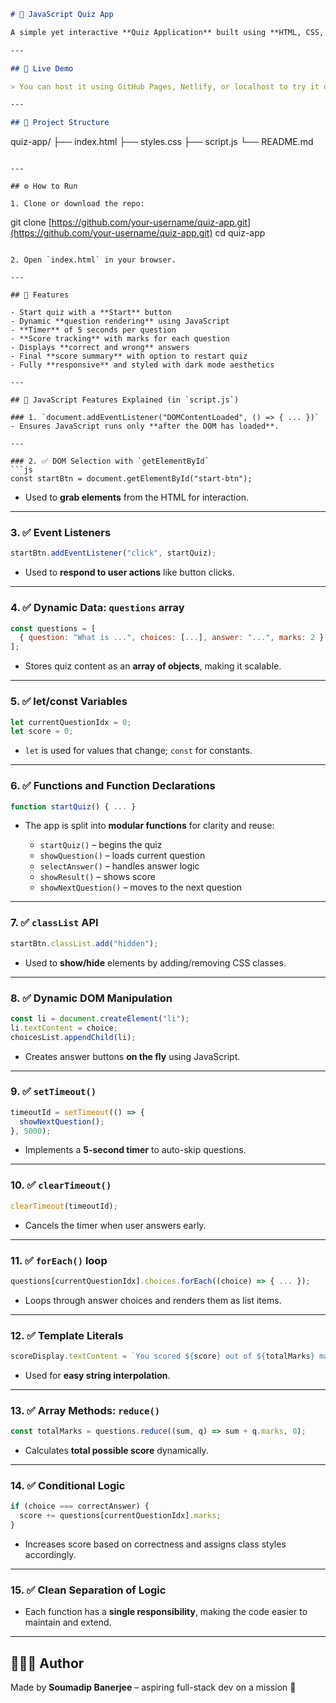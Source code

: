 
```markdown
# 🎯 JavaScript Quiz App

A simple yet interactive **Quiz Application** built using **HTML, CSS, and JavaScript**. This app displays multiple-choice questions one at a time with a countdown timer for each, and shows the final score at the end.

---

## 🚀 Live Demo

> You can host it using GitHub Pages, Netlify, or localhost to try it out.

---

## 📁 Project Structure

```

quiz-app/
├── index.html
├── styles.css
├── script.js
└── README.md

```

---

## ⚙️ How to Run

1. Clone or download the repo:
```

git clone [https://github.com/your-username/quiz-app.git](https://github.com/your-username/quiz-app.git)
cd quiz-app

````

2. Open `index.html` in your browser.

---

## 🧠 Features

- Start quiz with a **Start** button
- Dynamic **question rendering** using JavaScript
- **Timer** of 5 seconds per question
- **Score tracking** with marks for each question
- Displays **correct and wrong** answers
- Final **score summary** with option to restart quiz
- Fully **responsive** and styled with dark mode aesthetics

---

## 📜 JavaScript Features Explained (in `script.js`)

### 1. `document.addEventListener("DOMContentLoaded", () => { ... })`
- Ensures JavaScript runs only **after the DOM has loaded**.

---

### 2. ✅ DOM Selection with `getElementById`
```js
const startBtn = document.getElementById("start-btn");
````

* Used to **grab elements** from the HTML for interaction.

---

### 3. ✅ Event Listeners

```js
startBtn.addEventListener("click", startQuiz);
```

* Used to **respond to user actions** like button clicks.

---

### 4. ✅ Dynamic Data: `questions` array

```js
const questions = [
  { question: "What is ...", choices: [...], answer: "...", marks: 2 },
];
```

* Stores quiz content as an **array of objects**, making it scalable.

---

### 5. ✅ let/const Variables

```js
let currentQuestionIdx = 0;
let score = 0;
```

* `let` is used for values that change; `const` for constants.

---

### 6. ✅ Functions and Function Declarations

```js
function startQuiz() { ... }
```

* The app is split into **modular functions** for clarity and reuse:

  * `startQuiz()` – begins the quiz
  * `showQuestion()` – loads current question
  * `selectAnswer()` – handles answer logic
  * `showResult()` – shows score
  * `showNextQuestion()` – moves to the next question

---

### 7. ✅ `classList` API

```js
startBtn.classList.add("hidden");
```

* Used to **show/hide** elements by adding/removing CSS classes.

---

### 8. ✅ Dynamic DOM Manipulation

```js
const li = document.createElement("li");
li.textContent = choice;
choicesList.appendChild(li);
```

* Creates answer buttons **on the fly** using JavaScript.

---

### 9. ✅ `setTimeout()`

```js
timeoutId = setTimeout(() => {
  showNextQuestion();
}, 5000);
```

* Implements a **5-second timer** to auto-skip questions.

---

### 10. ✅ `clearTimeout()`

```js
clearTimeout(timeoutId);
```

* Cancels the timer when user answers early.

---

### 11. ✅ `forEach()` loop

```js
questions[currentQuestionIdx].choices.forEach((choice) => { ... });
```

* Loops through answer choices and renders them as list items.

---

### 12. ✅ Template Literals

```js
scoreDisplay.textContent = `You scored ${score} out of ${totalMarks} marks`;
```

* Used for **easy string interpolation**.

---

### 13. ✅ Array Methods: `reduce()`

```js
const totalMarks = questions.reduce((sum, q) => sum + q.marks, 0);
```

* Calculates **total possible score** dynamically.

---

### 14. ✅ Conditional Logic

```js
if (choice === correctAnswer) {
  score += questions[currentQuestionIdx].marks;
}
```

* Increases score based on correctness and assigns class styles accordingly.

---

### 15. ✅ Clean Separation of Logic

* Each function has a **single responsibility**, making the code easier to maintain and extend.
---

## 👨🏻‍💻 Author

Made by **Soumadip Banerjee** – aspiring full-stack dev on a mission 🚀
```
```
